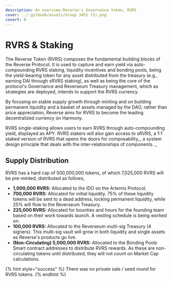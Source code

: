 ```yaml
---
description: An overview Reverse's Governance token, RVRS
cover: ../.gitbook/assets/Group 3451 (5).png
coverY: 0
---
```


# RVRS & Staking

The Reverse Token (RVRS) composes the fundamental building blocks of the Reverse Protocol. It is used to capture and earn yield via auto-compounding RVRS staking, liquidity incentives and bonding pools, being the yield-bearing token for any asset distributed from the treasury (e.g., earning DAI through sRVRS staking), as well as being the core of the protocol's Governance and Reverseum Treasury management, which as strategies are deployed, intends to support the RVRS currency.&#x20;

By focusing on stable supply growth through minting and on building permanent liquidity and a basket of assets managed by the DAO, rather than price appreciation, Reverse aims for RVRS to become the leading decentralized currency on Harmony.

RVRS single-staking allows users to earn RVRS through auto-compounding yield, displayed as APY. RVRS stakers will also gain access to sRVRS, a 1:1 staked version of RVRS that opens the doors for composability,_ a system design principle that deals with the inter-relationships of components.   _

## Supply Distribution

RVRS has a hard cap of 500,000,000 tokens, of which 7,025,000 RVRS will be pre-minted, distributed as follows,

* **1,000,000 RVRS:** Allocated to the IDO on the Artemis Protocol.
* **700,000 RVRS:** Allocated for initial liquidity. 75% of these liquidity tokens will be sent to a dead address, locking permanent liquidity, while 25% will flow to the Reverseum Treasury.&#x20;
* **225,000 RVRS:** Allocated for bounties and hours for the founding team based on their work towards launch. A vesting schedule is being worked on.
* **100,000 RVRS:** Allocated to the Reverseum multi-sig Treasury (4 signers). This multi-sig vault will grow in both liquidity and single assets as Reverse's products go live.
* **(Non-Circulating) 5,000,000 RVRS:** Allocated to the Bonding Pools Smart contract addresses to distribute RVRS rewards. As these are non-circulating tokens until distributed, they will not count on Market Cap calculations.

{% hint style="success" %}
There was no private sale / seed round for RVRS tokens.
{% endhint %}

